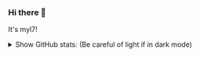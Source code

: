 ### Hi there 👋

<!--
**myl7/myl7** is a ✨ _special_ ✨ repository because its `README.md` (this file) appears on your GitHub profile.

Here are some ideas to get you started:

- 🔭 I’m currently working on ...
- 🌱 I’m currently learning ...
- 👯 I’m looking to collaborate on ...
- 🤔 I’m looking for help with ...
- 💬 Ask me about ...
- 📫 How to reach me: ...
- 😄 Pronouns: ...
- ⚡ Fun fact: ...
-->

It's myl7!

<details>
  <summary>Show GitHub stats: (Be careful of light if in dark mode)</summary>

![myl7's github stats](https://github-readme-stats.vercel.app/api?username=myl7&count_private=true&theme=gruvbox)

</details>
